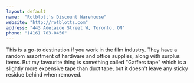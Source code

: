 ```yaml
---
layout: default
name:  "Rotblott's Discount Warehouse"
website: "http://rotblotts.com"
address: "443 Adelaide Street W, Toronto, ON"
phone: "(416) 703-0456"
---
```


This is a go-to destination if you work in the film industry. They have a random assortment of hardware and office supplies, along with surplus items. But my favourite thing is something called "Gaffers tape" which is a slightly more expensive tape than duct tape, but it doesn't leave any sticky residue behind when removed. 